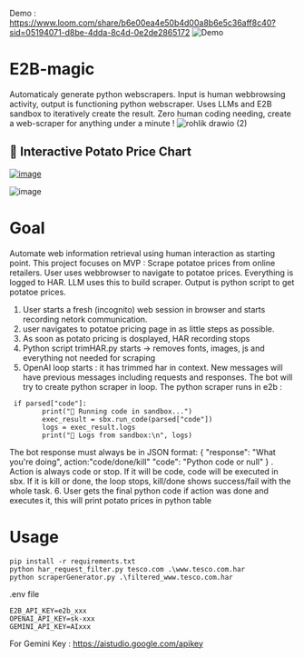 Demo : https://www.loom.com/share/b6e00ea4e50b4d00a8b6e5c36aff8c40?sid=05194071-d8be-4dda-8c4d-0e2de2865172
![Demo](https://cdn.loom.com/sessions/thumbnails/b6e00ea4e50b4d00a8b6e5c36aff8c40-1de0492fc9ce4424-full-play.gif)

# E2B-magic
Automaticaly generate python webscrapers. Input is human webbrowsing activity, output is functioning python webscraper. Uses LLMs and E2B sandbox to iteratively create the result. Zero human coding needing, create a web-scraper for anything under a minute !
![rohlik drawio (2)](https://github.com/user-attachments/assets/e6c00bc5-e921-4e4f-849d-11763880614d)

## 🥔 Interactive Potato Price Chart

[![image](https://github.com/user-attachments/assets/024af283-09d7-4700-a635-e1ec45423688)](https://davidzaludek.github.io/E2B-magic/potato_plot.html)

![image](https://github.com/user-attachments/assets/982b5466-80e9-4b21-84f3-b42c3f056bd3)



# Goal
Automate web information retrieval using human interaction as starting point. This project focuses on MVP :
Scrape potatoe prices from online retailers.
User uses webbrowser to navigate to potatoe prices. Everything is logged to HAR. LLM uses this to build scraper. Output is python script to get potatoe prices.

1. User starts a fresh (incognito) web session in browser and starts recording netork communication.
2. user navigates to potatoe pricing page in as little steps as possible.
3. As soon as potato pricing is dosplayed, HAR recording stops
4. Python script trimHAR.py starts -> removes fonts, images, js and everything not needed for scraping
5. OpenAI loop starts : it has trimmed har in context. New messages will have previous messages including requests and responses. The bot will try to create python scraper in loop. The python scraper runs in e2b :
```
 if parsed["code"]:
        print("🚀 Running code in sandbox...")
        exec_result = sbx.run_code(parsed["code"])
        logs = exec_result.logs
        print("📄 Logs from sandbox:\n", logs)
```
The bot response must always be in JSON format: { "response": "What you're doing", action:"code/done/kill" "code": "Python code or null" } .
Action is always code or stop. If it will be code, code will be executed in sbx. If it is kill or done, the loop stops, kill/done shows success/fail with the whole task.
6. User gets the final python code if action was done and executes it, this will print potato prices in python table

# Usage

```
pip install -r requirements.txt
python har_request_filter.py tesco.com .\www.tesco.com.har
python scraperGenerator.py .\filtered_www.tesco.com.har
```

.env file
```
E2B_API_KEY=e2b_xxx
OPENAI_API_KEY=sk-xxx
GEMINI_API_KEY=AIxxx
```
For Gemini Key : https://aistudio.google.com/apikey
